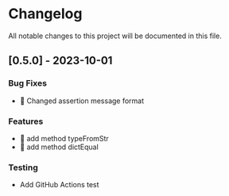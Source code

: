 # Changelog

All notable changes to this project will be documented in this file.

## [0.5.0] - 2023-10-01

### Bug Fixes

* 🐛 Changed assertion message format

### Features

* 🌟 add method typeFromStr
* 🌟 add method dictEqual

### Testing

* Add GitHub Actions test

<!-- generated by git-cliff -->